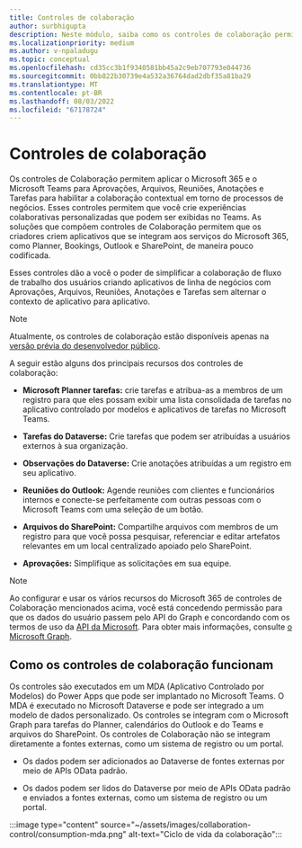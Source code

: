 ```yaml
---
title: Controles de colaboração
author: surbhigupta
description: Neste módulo, saiba como os controles de colaboração permitem que os criadores criem aplicativos que se integram aos serviços do Microsoft 365, como Planner, Bookings e Outlook.
ms.localizationpriority: medium
ms.author: v-npaladugu
ms.topic: conceptual
ms.openlocfilehash: cd35cc3b1f9340581bb45a2c9eb707793e044736
ms.sourcegitcommit: 0bb822b30739e4a532a36764dad2dbf35a81ba29
ms.translationtype: MT
ms.contentlocale: pt-BR
ms.lasthandoff: 08/03/2022
ms.locfileid: "67178724"
---
```

# <a name="collaboration-controls"></a>Controles de colaboração

Os controles de Colaboração permitem aplicar o Microsoft 365 e o Microsoft Teams para Aprovações, Arquivos, Reuniões, Anotações e Tarefas para habilitar a colaboração contextual em torno de processos de negócios. Esses controles permitem que você crie experiências colaborativas personalizadas que podem ser exibidas no Teams. As soluções que compõem controles de Colaboração permitem que os criadores criem aplicativos que se integram aos serviços do Microsoft 365, como Planner, Bookings, Outlook e SharePoint, de maneira pouco codificada.

Esses controles dão a você o poder de simplificar a colaboração de fluxo de trabalho dos usuários criando aplicativos de linha de negócios com Aprovações, Arquivos, Reuniões, Anotações e Tarefas sem alternar o contexto de aplicativo para aplicativo.

> [!NOTE]
> Atualmente, os controles de colaboração estão disponíveis apenas na [versão prévia do desenvolvedor público](~/resources/dev-preview/developer-preview-intro.md).

A seguir estão alguns dos principais recursos dos controles de colaboração:

* **Microsoft Planner tarefas:** crie tarefas e atribua-as a membros de um registro para que eles possam exibir uma lista consolidada de tarefas no aplicativo controlado por modelos e aplicativos de tarefas no Microsoft Teams.

* **Tarefas do Dataverse:** Crie tarefas que podem ser atribuídas a usuários externos à sua organização.

* **Observações do Dataverse:** Crie anotações atribuídas a um registro em seu aplicativo.

* **Reuniões do Outlook:** Agende reuniões com clientes e funcionários internos e conecte-se perfeitamente com outras pessoas com o Microsoft Teams com uma seleção de um botão.

* **Arquivos do SharePoint:** Compartilhe arquivos com membros de um registro para que você possa pesquisar, referenciar e editar artefatos relevantes em um local centralizado apoiado pelo SharePoint.

* **Aprovações:** Simplifique as solicitações em sua equipe.

> [!NOTE]
> Ao configurar e usar os vários recursos do Microsoft 365 de controles de Colaboração mencionados acima, você está concedendo permissão para que os dados do usuário passem pelo API do Graph e concordando com os termos de uso da [API da Microsoft](/legal/microsoft-apis/terms-of-use?context=graph%2Fcontext). Para obter mais informações, consulte [o Microsoft Graph](/graph/overview).

## <a name="how-collaboration-controls-works"></a>Como os controles de colaboração funcionam

Os controles são executados em um MDA (Aplicativo Controlado por Modelos) do Power Apps que pode ser implantado no Microsoft Teams. O MDA é executado no Microsoft Dataverse e pode ser integrado a um modelo de dados personalizado. Os controles se integram com o Microsoft Graph para tarefas do Planner, calendários do Outlook e do Teams e arquivos do SharePoint. Os controles de Colaboração não se integram diretamente a fontes externas, como um sistema de registro ou um portal.

* Os dados podem ser adicionados ao Dataverse de fontes externas por meio de APIs OData padrão.

* Os dados podem ser lidos do Dataverse por meio de APIs OData padrão e enviados a fontes externas, como um sistema de registro ou um portal.

:::image type="content" source="~/assets/images/collaboration-control/consumption-mda.png" alt-text="Ciclo de vida da colaboração":::
